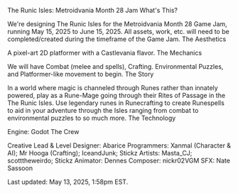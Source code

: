 The Runic Isles: Metroidvania Month 28 Jam What's This?

We're designing The Runic Isles for the Metroidvania Month 28 Game Jam, running May 15, 2025 to June 15, 2025. All assets, work, etc. will need to be completed/created during the timeframe of the Game Jam.
The Aesthetics

A pixel-art 2D platformer with a Castlevania flavor.
The Mechanics

We will have Combat (melee and spells), Crafting. Environmental Puzzles, and Platformer-like movement to begin.
The Story

In a world where magic is channeled through Runes rather than innately powered, play as a Rune-Mage going through their Rites of Passage in the The Runic Isles. Use legendary runes in Runecrafting to create Runespells to aid in your adventure through the Isles ranging from combat to environmental puzzles to so much more.
The Technology

Engine: Godot
The Crew

Creative Lead & Level Designer: Abarice Programmers: Xanmal (Character & AI); Mr Hooga (Crafting); IceandJunk; Stickz Artists: Masta_CJ; scotttheweirdo; Stickz Animator: Dennes Composer: nickr02VGM SFX: Nate Sassoon

Last updated: May 13, 2025, 1:58pm EST.
